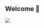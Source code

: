 ## Welcome 👋

<!-- title-->
<img src="https://capsule-render.vercel.app/api?type=waving&color=timeGradient&height=120&section=header&text=Yunyoung&fontSize=70&fontAlign=40&animation=twinkling&desc=HYU%20CSE%2022&descAlign=70" />
